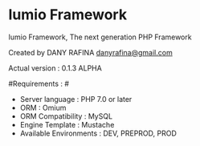 Iumio Framework
==============

Iumio Framework, The next generation PHP Framework

Created by DANY RAFINA <danyrafina@gmail.com>

Actual version : 0.1.3 ALPHA


#Requirements : #
* Server language : PHP 7.0 or later
* ORM : Omium
* ORM Compatibility : MySQL
* Engine Template : Mustache
* Available Environments : DEV, PREPROD, PROD



